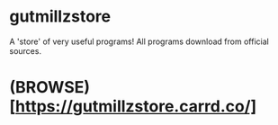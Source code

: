 # gutmillzstore
A 'store' of very useful programs! All programs download from official sources.

# (BROWSE)[https://gutmillzstore.carrd.co/]
